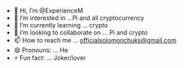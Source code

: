 - 👋 Hi, I’m @ExperienceM
- 👀 I’m interested in ...Pi and all cryptocurrency
- 🌱 I’m currently learning ... crypto 
- 💞️ I’m looking to collaborate on ... Pi and crypto 
- 📫 How to reach me ... officialsolomonchuks@gmail.com
- 😄 Pronouns: ... He
- ⚡ Fun fact: ... Joker/lover

<!---
ExperienceM/ExperienceM is a ✨ special ✨ repository because its `README.md` (this file) appears on your GitHub profile.
You can click the Preview link to take a look at your changes.
--->
